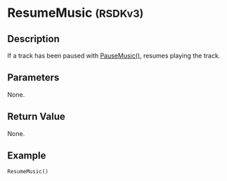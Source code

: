 # ResumeMusic <small>(RSDKv3)</small>

## Description
If a track has been paused with [PauseMusic()](PauseMusic.md), resumes playing the track.

## Parameters
None.

## Return Value
None.

## Example
```
ResumeMusic()
```